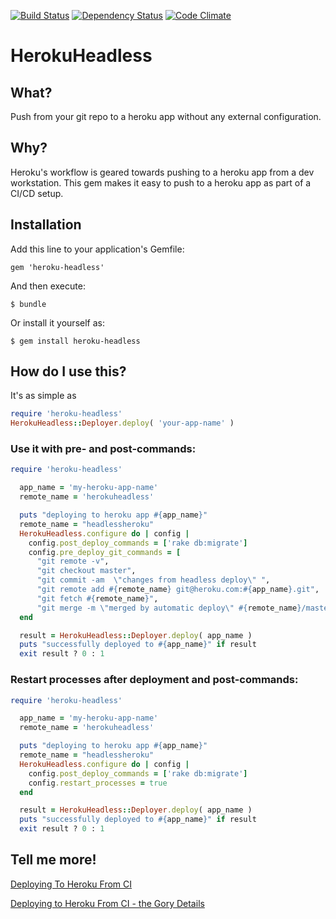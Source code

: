 [![Build Status](https://secure.travis-ci.org/moredip/heroku-headless.png?branch=master)](http://travis-ci.org/moredip/heroku-headless)
[![Dependency Status](https://gemnasium.com/moredip/heroku-headless.png?travis)](https://gemnasium.com/moredip/heroku-headless)
[![Code Climate](https://codeclimate.com/github/moredip/heroku-headless.png)](https://codeclimate.com/github/moredip/heroku-headless)

# HerokuHeadless

## What?
Push from your git repo to a heroku app without any external configuration.

## Why?
Heroku's workflow is geared towards pushing to a heroku app from a dev workstation. This gem makes it easy to push to a heroku app as part of a CI/CD setup.

## Installation

Add this line to your application's Gemfile:

    gem 'heroku-headless'

And then execute:

    $ bundle

Or install it yourself as:

    $ gem install heroku-headless

## How do I use this?
It's as simple as
```ruby
require 'heroku-headless'
HerokuHeadless::Deployer.deploy( 'your-app-name' )
```

### Use it with pre- and post-commands:

```ruby
require 'heroku-headless'

  app_name = 'my-heroku-app-name'
  remote_name = 'herokuheadless'

  puts "deploying to heroku app #{app_name}"
  remote_name = "headlessheroku"
  HerokuHeadless.configure do | config |
    config.post_deploy_commands = ['rake db:migrate']
    config.pre_deploy_git_commands = [
      "git remote -v",
      "git checkout master",
      "git commit -am  \"changes from headless deploy\" ",
      "git remote add #{remote_name} git@heroku.com:#{app_name}.git",
      "git fetch #{remote_name}",
      "git merge -m \"merged by automatic deploy\" #{remote_name}/master"]
  end

  result = HerokuHeadless::Deployer.deploy( app_name )
  puts "successfully deployed to #{app_name}" if result
  exit result ? 0 : 1

```

### Restart processes after deployment and post-commands:

```ruby
require 'heroku-headless'

  app_name = 'my-heroku-app-name'
  remote_name = 'herokuheadless'

  puts "deploying to heroku app #{app_name}"
  remote_name = "headlessheroku"
  HerokuHeadless.configure do | config |
    config.post_deploy_commands = ['rake db:migrate']
    config.restart_processes = true
  end

  result = HerokuHeadless::Deployer.deploy( app_name )
  puts "successfully deployed to #{app_name}" if result
  exit result ? 0 : 1

```


## Tell me more!

[Deploying To Heroku From CI](http://blog.thepete.net/blog/2013/01/21/deploying-to-heroku-from-ci)

[Deploying to Heroku From CI - the Gory Details](http://blog.thepete.net/blog/2013/01/22/deploying-to-heroku-from-ci-the-gory-details/)
